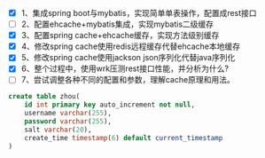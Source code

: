 - [x] 1、集成spring boot与mybatis，实现简单单表操作，配置成rest接口
- [ ]  2、配置ehcache+mybatis集成，实现mybatis二级缓存 
- [x] 3、配置spring cache+ehcache缓存，实现方法级别缓存 
- [x] 4、修改spring cache使用redis远程缓存代替ehcache本地缓存 
- [x] 5、修改spring cache使用jackson json序列化代替java序列化 
- [x] 6、整个过程中，使用wrk压测rest接口性能，并分析为什么? 
- [ ] 7、尝试调整各种不同的配置和参数，理解cache原理和用法。

```SQL
create table zhou(
	id int primary key auto_increment not null,
	username varchar(255), 
	password varchar(255),
	salt varchar(20),
	create_time timestamp(6) default current_timestamp
)
```

